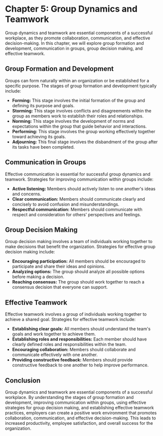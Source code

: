 Chapter 5: Group Dynamics and Teamwork
======================================

Group dynamics and teamwork are essential components of a successful workplace, as they promote collaboration, communication, and effective decision-making. In this chapter, we will explore group formation and development, communication in groups, group decision making, and effective teamwork.

Group Formation and Development
-------------------------------

Groups can form naturally within an organization or be established for a specific purpose. The stages of group formation and development typically include:

* **Forming:** This stage involves the initial formation of the group and defining its purpose and goals.
* **Storming:** This stage involves conflicts and disagreements within the group as members work to establish their roles and relationships.
* **Norming:** This stage involves the development of norms and expectations within the group that guide behavior and interactions.
* **Performing:** This stage involves the group working effectively together toward achieving its goals.
* **Adjourning:** This final stage involves the disbandment of the group after its tasks have been completed.

Communication in Groups
-----------------------

Effective communication is essential for successful group dynamics and teamwork. Strategies for improving communication within groups include:

* **Active listening:** Members should actively listen to one another's ideas and concerns.
* **Clear communication:** Members should communicate clearly and concisely to avoid confusion and misunderstandings.
* **Respectful communication:** Members should communicate with respect and consideration for others' perspectives and feelings.

Group Decision Making
---------------------

Group decision making involves a team of individuals working together to make decisions that benefit the organization. Strategies for effective group decision making include:

* **Encouraging participation:** All members should be encouraged to participate and share their ideas and opinions.
* **Analyzing options:** The group should analyze all possible options before making a decision.
* **Reaching consensus:** The group should work together to reach a consensus decision that everyone can support.

Effective Teamwork
------------------

Effective teamwork involves a group of individuals working together to achieve a shared goal. Strategies for effective teamwork include:

* **Establishing clear goals:** All members should understand the team's goals and work together to achieve them.
* **Establishing roles and responsibilities:** Each member should have clearly defined roles and responsibilities within the team.
* **Encouraging collaboration:** Members should collaborate and communicate effectively with one another.
* **Providing constructive feedback:** Members should provide constructive feedback to one another to help improve performance.

Conclusion
----------

Group dynamics and teamwork are essential components of a successful workplace. By understanding the stages of group formation and development, improving communication within groups, using effective strategies for group decision making, and establishing effective teamwork practices, employers can create a positive work environment that promotes collaboration, communication, and effective decision-making. This leads to increased productivity, employee satisfaction, and overall success for the organization.
